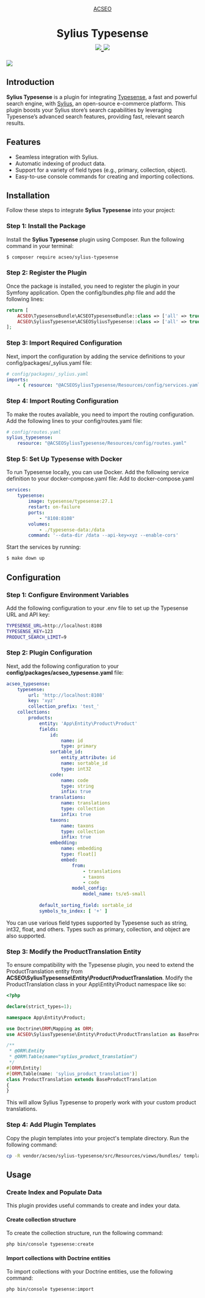 <p align="center">
    <a href="https://www.acseo.fr" target="_blank">
        ACSEO
    </a>
</p>

<h1 align="center">
Sylius Typesense
<br />
    <a href="https://packagist.org/packages/acseo/sylius-typesense" title="License" target="_blank">
        <img src="https://img.shields.io/packagist/l/acseo/sylius-typesense.svg" />
    </a>
    <a href="https://packagist.org/packages/acseo/sylius-typesense" title="Version" target="_blank">
        <img src="https://img.shields.io/packagist/v/acseo/sylius-typesense.svg" />
    </a>
</h1>
<img src="capture.gif">
<p></p>

## Introduction
**Sylius Typesense** is a plugin for integrating [Typesense](https://typesense.org/), a fast and powerful search engine, with [Sylius](https://sylius.com/), an open-source e-commerce platform. This plugin boosts your Sylius store’s search capabilities by leveraging Typesense’s advanced search features, providing fast, relevant search results.

## Features
- Seamless integration with Sylius.
- Automatic indexing of product data.
- Support for a variety of field types (e.g., primary, collection, object).
- Easy-to-use console commands for creating and importing collections.

## Installation
Follow these steps to integrate **Sylius Typesense** into your project:

### Step 1: Install the Package
Install the **Sylius Typesense** plugin using Composer. Run the following command in your terminal:
```bash
$ composer require acseo/sylius-typesense
```

### Step 2: Register the Plugin
Once the package is installed, you need to register the plugin in your Symfony application. Open the config/bundles.php file and add the following lines:
```php
return [
    ACSEO\TypesenseBundle\ACSEOTypesenseBundle::class => ['all' => true],
    ACSEO\SyliusTypesense\ACSEOSyliusTypesense::class => ['all' => true],
];
```

### Step 3: Import Required Configuration
Next, import the configuration by adding the service definitions to your config/packages/_sylius.yaml file:
```yaml
# config/packages/_sylius.yaml
imports:
    - { resource: "@ACSEOSyliusTypesense/Resources/config/services.yaml" }
```

### Step 4: Import Routing Configuration
To make the routes available, you need to import the routing configuration. Add the following lines to your config/routes.yaml file:

```yaml
# config/routes.yaml
sylius_typesense:
    resource: "@ACSEOSyliusTypesense/Resources/config/routes.yaml"
```

### Step 5: Set Up Typesense with Docker
To run Typesense locally, you can use Docker. Add the following service definition to your docker-compose.yaml file:
Add to docker-compose.yaml
```yaml
services:
    typesense:
        image: typesense/typesense:27.1
        restart: on-failure
        ports:
            - "8108:8108"
        volumes:
            - ./typesense-data:/data
        command: '--data-dir /data --api-key=xyz --enable-cors'
```
Start the services by running:
```bash
$ make down up
```

## Configuration
### Step 1: Configure Environment Variables
Add the following configuration to your .env file to set up the Typesense URL and API key:
```bash
TYPESENSE_URL=http://localhost:8108
TYPESENSE_KEY=123
PRODUCT_SEARCH_LIMIT=9
```

### Step 2: Plugin Configuration
Next, add the following configuration to your **config/packages/acseo_typesense.yaml** file:
```yaml
acseo_typesense:
    typesense:
        url: 'http://localhost:8108'
        key: 'xyz'
        collection_prefix: 'test_'
    collections:
        products:
            entity: 'App\Entity\Product\Product'
            fields:
                id:
                    name: id
                    type: primary
                sortable_id:
                    entity_attribute: id
                    name: sortable_id
                    type: int32
                code:
                    name: code
                    type: string
                    infix: true
                translations:
                    name: translations
                    type: collection
                    infix: true
                taxons:
                    name: taxons
                    type: collection
                    infix: true
                embedding:
                    name: embedding
                    type: float[]
                    embed:
                        from:
                            - translations
                            - taxons
                            - code
                        model_config:
                            model_name: ts/e5-small
            
            default_sorting_field: sortable_id
            symbols_to_index: [ '+' ]
```
You can use various field types supported by Typesense such as string, int32, float, and others. Types such as primary, collection, and object are also supported.

### Step 3: Modify the ProductTranslation Entity
To ensure compatibility with the Typesense plugin, you need to extend the ProductTranslation entity from **ACSEO\SyliusTypesense\Entity\Product\ProductTranslation**. Modify the ProductTranslation class in your App\Entity\Product namespace like so:
```php
<?php

declare(strict_types=1);

namespace App\Entity\Product;

use Doctrine\ORM\Mapping as ORM;
use ACSEO\SyliusTypesense\Entity\Product\ProductTranslation as BaseProductTranslation;

/**
 * @ORM\Entity
 * @ORM\Table(name="sylius_product_translation")
 */
#[ORM\Entity]
#[ORM\Table(name: 'sylius_product_translation')]
class ProductTranslation extends BaseProductTranslation
{
}
```
This will allow Sylius Typesense to properly work with your custom product translations.


### Step 4: Add Plugin Templates
Copy the plugin templates into your project's template directory. Run the following command:
```bash
cp -R vendor/acseo/sylius-typesense/src/Resources/views/bundles/ templates/bundles/
```


## Usage
### Create Index and Populate Data
This plugin provides useful commands to create and index your data.
#### Create collection structure
To create the collection structure, run the following command:
```bash
php bin/console typesense:create
```
#### Import collections with Doctrine entities
To import collections with your Doctrine entities, use the following command:
```bash
php bin/console typesense:import
```
